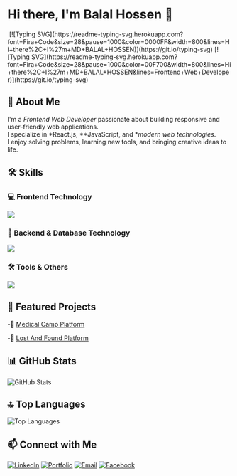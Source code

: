 # Hi there, I'm Balal Hossen 👋

<img src="https://i.ibb.co.com/rKgV4rc4/Linked-In-Cover.png" alt="" border="0">
[![Typing SVG](https://readme-typing-svg.herokuapp.com?font=Fira+Code&size=28&pause=1000&color=0000FF&width=800&lines=Hi+there%2C+I%27m+MD+BALAL+HOSSEN)](https://git.io/typing-svg)
[![Typing SVG](https://readme-typing-svg.herokuapp.com?font=Fira+Code&size=28&pause=1000&color=00F700&width=800&lines=Hi+there%2C+I%27m+MD+BALAL+HOSSEN&lines=Frontend+Web+Developer)](https://git.io/typing-svg)







## 🚀 About Me
I'm a *Frontend Web Developer* passionate about building responsive and user-friendly web applications.  
I specialize in *React.js, **JavaScript, and **modern web technologies*.  
I enjoy solving problems, learning new tools, and bringing creative ideas to life.



## 🛠️ Skills

### 💻 Frontend Technology
<p>
  <img src="https://skillicons.dev/icons?i=html,css,js,react,firebase,tailwind,bootstrap,nextjs" />
</p>


### 🔧 Backend & Database Technology
<p>
  <img src="https://skillicons.dev/icons?i=nodejs,express,mongodb" />
</p>


### 🛠️ Tools & Others
<p>
  <img src="https://skillicons.dev/icons?i=git,github,vscode,postman,vercel,netlify,figma" />
</p>

## 📌 Featured Projects
-🔗 [Medical Camp Platform](https://medical-camp-10888.web.app/)

-🔗 [Lost And Found Platform](https://lost-and-found-website-8c162.web.app/)

## 📊 GitHub Stats
![GitHub Stats](https://github-readme-stats.vercel.app/api?username=balal-hossen&show_icons=true&theme=radical)

## 🔝 Top Languages
![Top Languages](https://github-readme-stats.vercel.app/api/top-langs/?username=Dipok-kumar-ray&layout=compact&theme=radical)

## 📫 Connect with Me
[![LinkedIn](https://img.shields.io/badge/LinkedIn-blue?style=for-the-badge&logo=linkedin&logoColor=white)](https://www.linkedin.com/in/md-balal-hossenb11)
[![Portfolio](https://img.shields.io/badge/Portfolio-black?style=for-the-badge&logo=react&logoColor=white)](https://my-protfolio-35151.web.app/)
[![Email](https://img.shields.io/badge/Email-D14836?style=for-the-badge&logo=gmail&logoColor=white)](mailto:balalhossen1711@gmail.com)
[![Facebook](https://img.shields.io/badge/Facebook-1877F2?style=for-the-badge&logo=facebook&logoColor=white)](https://www.facebook.com/belalkhan2004/)
